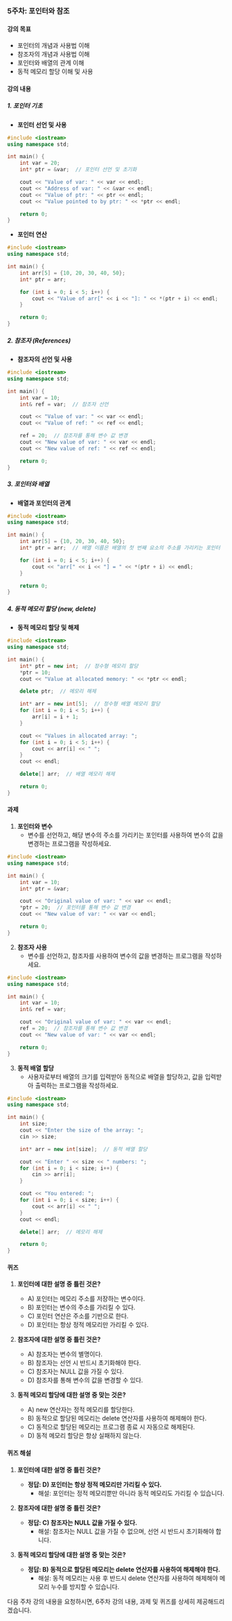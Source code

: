 ### 5주차: 포인터와 참조

#### 강의 목표
- 포인터의 개념과 사용법 이해
- 참조자의 개념과 사용법 이해
- 포인터와 배열의 관계 이해
- 동적 메모리 할당 이해 및 사용

#### 강의 내용

##### 1. 포인터 기초
- **포인터 선언 및 사용**

```cpp
#include <iostream>
using namespace std;

int main() {
    int var = 20;
    int* ptr = &var;  // 포인터 선언 및 초기화

    cout << "Value of var: " << var << endl;
    cout << "Address of var: " << &var << endl;
    cout << "Value of ptr: " << ptr << endl;
    cout << "Value pointed to by ptr: " << *ptr << endl;

    return 0;
}
```

- **포인터 연산**

```cpp
#include <iostream>
using namespace std;

int main() {
    int arr[5] = {10, 20, 30, 40, 50};
    int* ptr = arr;

    for (int i = 0; i < 5; i++) {
        cout << "Value of arr[" << i << "]: " << *(ptr + i) << endl;
    }

    return 0;
}
```

##### 2. 참조자 (References)
- **참조자의 선언 및 사용**

```cpp
#include <iostream>
using namespace std;

int main() {
    int var = 10;
    int& ref = var;  // 참조자 선언

    cout << "Value of var: " << var << endl;
    cout << "Value of ref: " << ref << endl;

    ref = 20;  // 참조자를 통해 변수 값 변경
    cout << "New value of var: " << var << endl;
    cout << "New value of ref: " << ref << endl;

    return 0;
}
```

##### 3. 포인터와 배열
- **배열과 포인터의 관계**

```cpp
#include <iostream>
using namespace std;

int main() {
    int arr[5] = {10, 20, 30, 40, 50};
    int* ptr = arr;  // 배열 이름은 배열의 첫 번째 요소의 주소를 가리키는 포인터

    for (int i = 0; i < 5; i++) {
        cout << "arr[" << i << "] = " << *(ptr + i) << endl;
    }

    return 0;
}
```

##### 4. 동적 메모리 할당 (new, delete)
- **동적 메모리 할당 및 해제**

```cpp
#include <iostream>
using namespace std;

int main() {
    int* ptr = new int;  // 정수형 메모리 할당
    *ptr = 10;
    cout << "Value at allocated memory: " << *ptr << endl;

    delete ptr;  // 메모리 해제

    int* arr = new int[5];  // 정수형 배열 메모리 할당
    for (int i = 0; i < 5; i++) {
        arr[i] = i + 1;
    }

    cout << "Values in allocated array: ";
    for (int i = 0; i < 5; i++) {
        cout << arr[i] << " ";
    }
    cout << endl;

    delete[] arr;  // 배열 메모리 해제

    return 0;
}
```

#### 과제

1. **포인터와 변수**
   - 변수를 선언하고, 해당 변수의 주소를 가리키는 포인터를 사용하여 변수의 값을 변경하는 프로그램을 작성하세요.

```cpp
#include <iostream>
using namespace std;

int main() {
    int var = 10;
    int* ptr = &var;

    cout << "Original value of var: " << var << endl;
    *ptr = 20;  // 포인터를 통해 변수 값 변경
    cout << "New value of var: " << var << endl;

    return 0;
}
```

2. **참조자 사용**
   - 변수를 선언하고, 참조자를 사용하여 변수의 값을 변경하는 프로그램을 작성하세요.

```cpp
#include <iostream>
using namespace std;

int main() {
    int var = 10;
    int& ref = var;

    cout << "Original value of var: " << var << endl;
    ref = 20;  // 참조자를 통해 변수 값 변경
    cout << "New value of var: " << var << endl;

    return 0;
}
```

3. **동적 배열 할당**
   - 사용자로부터 배열의 크기를 입력받아 동적으로 배열을 할당하고, 값을 입력받아 출력하는 프로그램을 작성하세요.

```cpp
#include <iostream>
using namespace std;

int main() {
    int size;
    cout << "Enter the size of the array: ";
    cin >> size;

    int* arr = new int[size];  // 동적 배열 할당

    cout << "Enter " << size << " numbers: ";
    for (int i = 0; i < size; i++) {
        cin >> arr[i];
    }

    cout << "You entered: ";
    for (int i = 0; i < size; i++) {
        cout << arr[i] << " ";
    }
    cout << endl;

    delete[] arr;  // 메모리 해제

    return 0;
}
```

#### 퀴즈

1. **포인터에 대한 설명 중 틀린 것은?**
   - A) 포인터는 메모리 주소를 저장하는 변수이다.
   - B) 포인터는 변수의 주소를 가리킬 수 있다.
   - C) 포인터 연산은 주소를 기반으로 한다.
   - D) 포인터는 항상 정적 메모리만 가리킬 수 있다.

2. **참조자에 대한 설명 중 틀린 것은?**
   - A) 참조자는 변수의 별명이다.
   - B) 참조자는 선언 시 반드시 초기화해야 한다.
   - C) 참조자는 NULL 값을 가질 수 있다.
   - D) 참조자를 통해 변수의 값을 변경할 수 있다.

3. **동적 메모리 할당에 대한 설명 중 맞는 것은?**
   - A) new 연산자는 정적 메모리를 할당한다.
   - B) 동적으로 할당된 메모리는 delete 연산자를 사용하여 해제해야 한다.
   - C) 동적으로 할당된 메모리는 프로그램 종료 시 자동으로 해제된다.
   - D) 동적 메모리 할당은 항상 실패하지 않는다.

#### 퀴즈 해설

1. **포인터에 대한 설명 중 틀린 것은?**
   - **정답: D) 포인터는 항상 정적 메모리만 가리킬 수 있다.**
     - 해설: 포인터는 정적 메모리뿐만 아니라 동적 메모리도 가리킬 수 있습니다.

2. **참조자에 대한 설명 중 틀린 것은?**
   - **정답: C) 참조자는 NULL 값을 가질 수 있다.**
     - 해설: 참조자는 NULL 값을 가질 수 없으며, 선언 시 반드시 초기화해야 합니다.

3. **동적 메모리 할당에 대한 설명 중 맞는 것은?**
   - **정답: B) 동적으로 할당된 메모리는 delete 연산자를 사용하여 해제해야 한다.**
     - 해설: 동적 메모리는 사용 후 반드시 delete 연산자를 사용하여 해제해야 메모리 누수를 방지할 수 있습니다.

다음 주차 강의 내용을 요청하시면, 6주차 강의 내용, 과제 및 퀴즈를 상세히 제공해드리겠습니다.